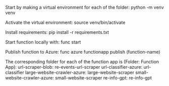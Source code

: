 Start by making a virtual environment for each of the folder:
python -m venv venv

Activate the virtual environment:
source venv/bin/activate

Install requirements:
pip install -r requirements.txt

Start function locally with:
func start

Publish function to Azure:
func azure functionapp publish (function-name)

The corresponding folder for each of the function app is (Folder: Function App):
url-scraper-blob: re-events-url-scraper
url-classifier-azure: url-classifier
large-website-crawler-azure: large-website-scraper
small-website-crawler-azure: small-website-scraper
re-info-gpt: re-info-gpt